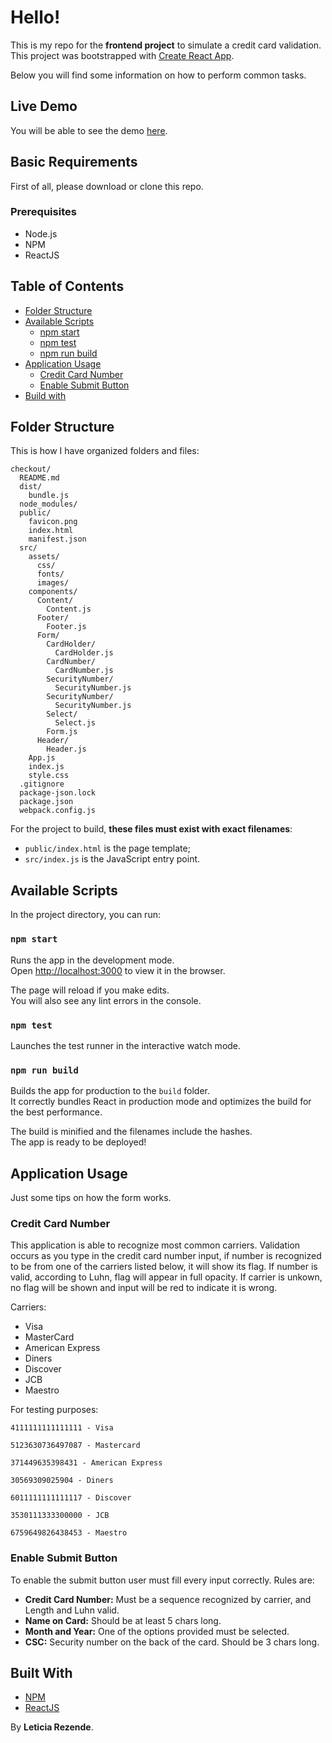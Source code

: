 # Hello!

This is my repo for the **frontend project** to simulate a credit card validation. This project was bootstrapped with [Create React App](https://github.com/facebookincubator/create-react-app).

Below you will find some information on how to perform common tasks.<br>

## Live Demo

You will be able to see the demo [here](https://leticiarezende.com/symbio).

## Basic Requirements

First of all, please download or clone this repo.

### Prerequisites
- Node.js
- NPM
- ReactJS

## Table of Contents

- [Folder Structure](#folder-structure)
- [Available Scripts](#available-scripts)
  - [npm start](#npm-start)
  - [npm test](#npm-test)
  - [npm run build](#npm-run-build)
- [Application Usage](#application-usage)
  - [Credit Card Number](#credit-card-number)
  - [Enable Submit Button](#enable-submit-button)
- [Build with](#build-with)


## Folder Structure

This is how I have organized folders and files:

```
checkout/
  README.md
  dist/
    bundle.js
  node_modules/
  public/
    favicon.png
    index.html
    manifest.json
  src/
    assets/
      css/
      fonts/
      images/
    components/
      Content/
        Content.js
      Footer/
        Footer.js
      Form/
        CardHolder/
          CardHolder.js
        CardNumber/
          CardNumber.js
        SecurityNumber/
          SecurityNumber.js
        SecurityNumber/
          SecurityNumber.js
        Select/
          Select.js
        Form.js
      Header/
        Header.js
    App.js
    index.js
    style.css
  .gitignore
  package-json.lock
  package.json
  webpack.config.js
```

For the project to build, **these files must exist with exact filenames**:

* `public/index.html` is the page template;
* `src/index.js` is the JavaScript entry point.


## Available Scripts

In the project directory, you can run:

### `npm start`

Runs the app in the development mode.<br>
Open [http://localhost:3000](http://localhost:3000) to view it in the browser.

The page will reload if you make edits.<br>
You will also see any lint errors in the console.

### `npm test`

Launches the test runner in the interactive watch mode.<br>

### `npm run build`

Builds the app for production to the `build` folder.<br>
It correctly bundles React in production mode and optimizes the build for the best performance.

The build is minified and the filenames include the hashes.<br>
The app is ready to be deployed!

## Application Usage

Just some tips on how the form works.

### Credit Card Number

This application is able to recognize most common carriers. Validation occurs as you type in the credit card number input, if number is recognized to be from one of the carriers listed below, it will show its flag. If number is valid, according to Luhn, flag will appear in full opacity. If carrier is unkown, no flag will be shown and input will be red to indicate it is wrong.

Carriers:
* Visa
* MasterCard
* American Express
* Diners
* Discover
* JCB
* Maestro

For testing purposes:
```
4111111111111111 - Visa
```
```
5123630736497087 - Mastercard
```
```
371449635398431 - American Express
```
```
30569309025904 - Diners
```
```
6011111111111117 - Discover
```
```
3530111333300000 - JCB
```
```
6759649826438453 - Maestro
```


### Enable Submit Button

To enable the submit button user must fill every input correctly. Rules are:

* **Credit Card Number:** Must be a sequence recognized by carrier, and Length and Luhn valid.
* **Name on Card:** Should be at least 5 chars long.
* **Month and Year:** One of the options provided must be selected.
* **CSC:** Security number on the back of the card. Should be 3 chars long.


## Built With

* [NPM](https://npmjs.com/en/) 
* [ReactJS](https://reactjs.org/)

By **Leticia Rezende**.









